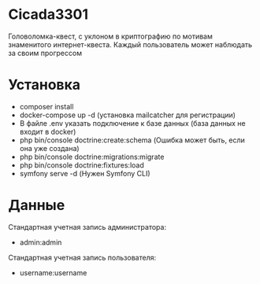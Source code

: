 # Cicada3301
Головоломка-квест, с уклоном в криптографию по мотивам знаменитого интернет-квеста. Каждый пользователь может наблюдать за своим прогрессом
# Установка
- composer install
- docker-compose up -d (установка mailcatcher для регистрации)
- В файле .env указать подключение к базе данных (база данных не входит в docker)
- php bin/console doctrine:create:schema (Ошибка может быть, если она уже создана)
- php bin/console doctrine:migrations:migrate
- php bin/console doctrine:fixtures:load
- symfony serve -d (Нужен Symfony CLI)
# Данные
Стандартная учетная запись администратора:
- admin:admin

Стандартная учетная запись пользователя:
- username:username
